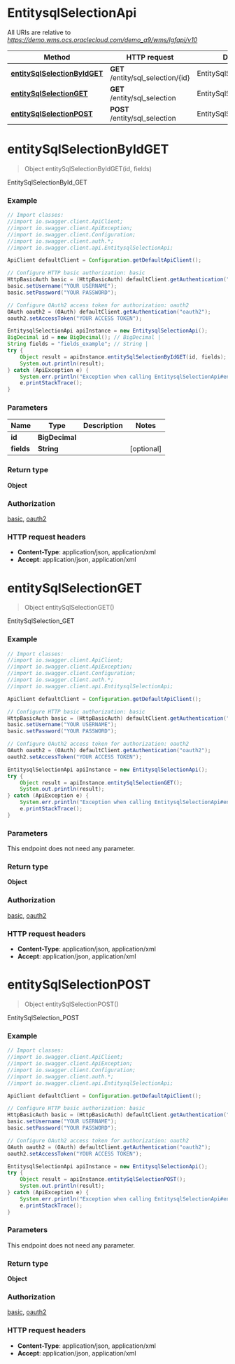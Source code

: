 # EntitysqlSelectionApi

All URIs are relative to *https://demo.wms.ocs.oraclecloud.com/demo_a9/wms/lgfapi/v10*

Method | HTTP request | Description
------------- | ------------- | -------------
[**entitySqlSelectionByIdGET**](EntitysqlSelectionApi.md#entitySqlSelectionByIdGET) | **GET** /entity/sql_selection/{id} | EntitySqlSelectionById_GET
[**entitySqlSelectionGET**](EntitysqlSelectionApi.md#entitySqlSelectionGET) | **GET** /entity/sql_selection | EntitySqlSelection_GET
[**entitySqlSelectionPOST**](EntitysqlSelectionApi.md#entitySqlSelectionPOST) | **POST** /entity/sql_selection | EntitySqlSelection_POST


<a name="entitySqlSelectionByIdGET"></a>
# **entitySqlSelectionByIdGET**
> Object entitySqlSelectionByIdGET(id, fields)

EntitySqlSelectionById_GET



### Example
```java
// Import classes:
//import io.swagger.client.ApiClient;
//import io.swagger.client.ApiException;
//import io.swagger.client.Configuration;
//import io.swagger.client.auth.*;
//import io.swagger.client.api.EntitysqlSelectionApi;

ApiClient defaultClient = Configuration.getDefaultApiClient();

// Configure HTTP basic authorization: basic
HttpBasicAuth basic = (HttpBasicAuth) defaultClient.getAuthentication("basic");
basic.setUsername("YOUR USERNAME");
basic.setPassword("YOUR PASSWORD");

// Configure OAuth2 access token for authorization: oauth2
OAuth oauth2 = (OAuth) defaultClient.getAuthentication("oauth2");
oauth2.setAccessToken("YOUR ACCESS TOKEN");

EntitysqlSelectionApi apiInstance = new EntitysqlSelectionApi();
BigDecimal id = new BigDecimal(); // BigDecimal | 
String fields = "fields_example"; // String | 
try {
    Object result = apiInstance.entitySqlSelectionByIdGET(id, fields);
    System.out.println(result);
} catch (ApiException e) {
    System.err.println("Exception when calling EntitysqlSelectionApi#entitySqlSelectionByIdGET");
    e.printStackTrace();
}
```

### Parameters

Name | Type | Description  | Notes
------------- | ------------- | ------------- | -------------
 **id** | **BigDecimal**|  |
 **fields** | **String**|  | [optional]

### Return type

**Object**

### Authorization

[basic](../README.md#basic), [oauth2](../README.md#oauth2)

### HTTP request headers

 - **Content-Type**: application/json, application/xml
 - **Accept**: application/json, application/xml

<a name="entitySqlSelectionGET"></a>
# **entitySqlSelectionGET**
> Object entitySqlSelectionGET()

EntitySqlSelection_GET



### Example
```java
// Import classes:
//import io.swagger.client.ApiClient;
//import io.swagger.client.ApiException;
//import io.swagger.client.Configuration;
//import io.swagger.client.auth.*;
//import io.swagger.client.api.EntitysqlSelectionApi;

ApiClient defaultClient = Configuration.getDefaultApiClient();

// Configure HTTP basic authorization: basic
HttpBasicAuth basic = (HttpBasicAuth) defaultClient.getAuthentication("basic");
basic.setUsername("YOUR USERNAME");
basic.setPassword("YOUR PASSWORD");

// Configure OAuth2 access token for authorization: oauth2
OAuth oauth2 = (OAuth) defaultClient.getAuthentication("oauth2");
oauth2.setAccessToken("YOUR ACCESS TOKEN");

EntitysqlSelectionApi apiInstance = new EntitysqlSelectionApi();
try {
    Object result = apiInstance.entitySqlSelectionGET();
    System.out.println(result);
} catch (ApiException e) {
    System.err.println("Exception when calling EntitysqlSelectionApi#entitySqlSelectionGET");
    e.printStackTrace();
}
```

### Parameters
This endpoint does not need any parameter.

### Return type

**Object**

### Authorization

[basic](../README.md#basic), [oauth2](../README.md#oauth2)

### HTTP request headers

 - **Content-Type**: application/json, application/xml
 - **Accept**: application/json, application/xml

<a name="entitySqlSelectionPOST"></a>
# **entitySqlSelectionPOST**
> Object entitySqlSelectionPOST()

EntitySqlSelection_POST



### Example
```java
// Import classes:
//import io.swagger.client.ApiClient;
//import io.swagger.client.ApiException;
//import io.swagger.client.Configuration;
//import io.swagger.client.auth.*;
//import io.swagger.client.api.EntitysqlSelectionApi;

ApiClient defaultClient = Configuration.getDefaultApiClient();

// Configure HTTP basic authorization: basic
HttpBasicAuth basic = (HttpBasicAuth) defaultClient.getAuthentication("basic");
basic.setUsername("YOUR USERNAME");
basic.setPassword("YOUR PASSWORD");

// Configure OAuth2 access token for authorization: oauth2
OAuth oauth2 = (OAuth) defaultClient.getAuthentication("oauth2");
oauth2.setAccessToken("YOUR ACCESS TOKEN");

EntitysqlSelectionApi apiInstance = new EntitysqlSelectionApi();
try {
    Object result = apiInstance.entitySqlSelectionPOST();
    System.out.println(result);
} catch (ApiException e) {
    System.err.println("Exception when calling EntitysqlSelectionApi#entitySqlSelectionPOST");
    e.printStackTrace();
}
```

### Parameters
This endpoint does not need any parameter.

### Return type

**Object**

### Authorization

[basic](../README.md#basic), [oauth2](../README.md#oauth2)

### HTTP request headers

 - **Content-Type**: application/json, application/xml
 - **Accept**: application/json, application/xml

